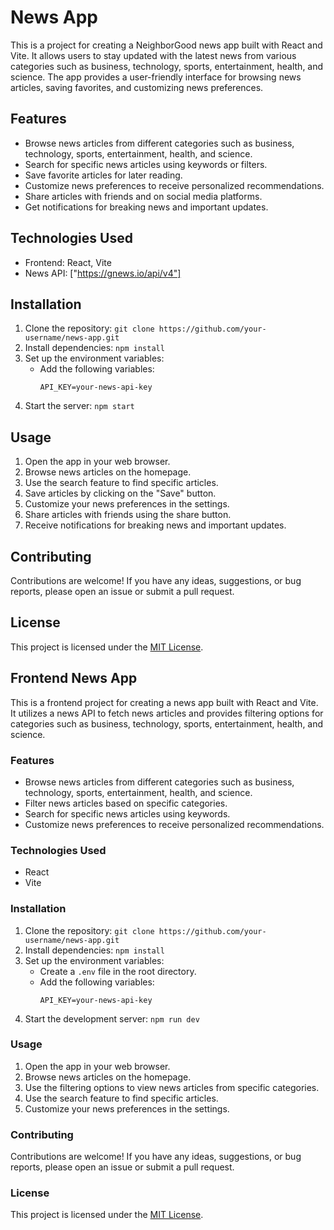 # News App

This is a project for creating a NeighborGood news app built with React and Vite. It allows users to stay updated with the latest news from various categories such as business, technology, sports, entertainment, health, and science. The app provides a user-friendly interface for browsing news articles, saving favorites, and customizing news preferences.

## Features

- Browse news articles from different categories such as business, technology, sports, entertainment, health, and science.
- Search for specific news articles using keywords or filters.
- Save favorite articles for later reading.
- Customize news preferences to receive personalized recommendations.
- Share articles with friends and on social media platforms.
- Get notifications for breaking news and important updates.

## Technologies Used

- Frontend: React, Vite
- News API: ["https://gnews.io/api/v4"]

## Installation

1. Clone the repository: `git clone https://github.com/your-username/news-app.git`
2. Install dependencies: `npm install`
3. Set up the environment variables:
    - Add the following variables:
      ```
      API_KEY=your-news-api-key
      ```
4. Start the server: `npm start`

## Usage

1. Open the app in your web browser.
2. Browse news articles on the homepage.
3. Use the search feature to find specific articles.
4. Save articles by clicking on the "Save" button.
5. Customize your news preferences in the settings.
6. Share articles with friends using the share button.
7. Receive notifications for breaking news and important updates.

## Contributing

Contributions are welcome! If you have any ideas, suggestions, or bug reports, please open an issue or submit a pull request.

## License

This project is licensed under the [MIT License](LICENSE).
## Frontend News App

This is a frontend project for creating a news app built with React and Vite. It utilizes a news API to fetch news articles and provides filtering options for categories such as business, technology, sports, entertainment, health, and science.

### Features

- Browse news articles from different categories such as business, technology, sports, entertainment, health, and science.
- Filter news articles based on specific categories.
- Search for specific news articles using keywords.
- Customize news preferences to receive personalized recommendations.

### Technologies Used

- React
- Vite

### Installation

1. Clone the repository: `git clone https://github.com/your-username/news-app.git`
2. Install dependencies: `npm install`
3. Set up the environment variables:
    - Create a `.env` file in the root directory.
    - Add the following variables:
      ```
      API_KEY=your-news-api-key
      ```
4. Start the development server: `npm run dev`

### Usage

1. Open the app in your web browser.
2. Browse news articles on the homepage.
3. Use the filtering options to view news articles from specific categories.
4. Use the search feature to find specific articles.
5. Customize your news preferences in the settings.

### Contributing

Contributions are welcome! If you have any ideas, suggestions, or bug reports, please open an issue or submit a pull request.

### License

This project is licensed under the [MIT License](LICENSE).

